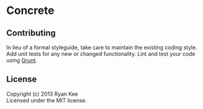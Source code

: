 # Concrete

## Contributing
In lieu of a formal styleguide, take care to maintain the existing coding style.
Add unit tests for any new or changed functionality. Lint and test your
code using [Grunt](http://gruntjs.com/).

## License
Copyright (c) 2013 Ryan Kee  
Licensed under the MIT license.
